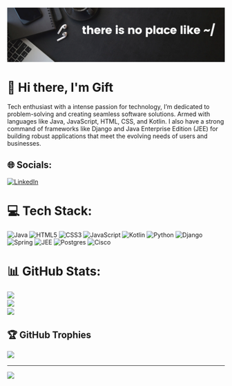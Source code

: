 ![Design_and_Development](https://github.com/NkgopolengGift/NkgopolengGift/blob/main/linked.png)
# 💫 Hi there, I'm Gift

Tech enthusiast with a intense passion for technology, I’m dedicated to problem-solving and creating seamless software solutions. Armed with languages like Java, JavaScript, HTML, CSS, and Kotlin. I also have a strong command of frameworks like Django and Java Enterprise Edition (JEE) for building robust applications that meet the evolving needs of users and businesses.<br>

## 🌐 Socials:
[![LinkedIn](https://img.shields.io/badge/LinkedIn-%230077B5.svg?logo=linkedin&logoColor=white)](https://linkedin.com/in/nkgopoleng-gift-b67732275/) 

# 💻 Tech Stack:
![Java](https://img.shields.io/badge/java-%23ED8B00.svg?style=for-the-badge&logo=openjdk&logoColor=white) ![HTML5](https://img.shields.io/badge/html5-%23E34F26.svg?style=for-the-badge&logo=html5&logoColor=white) ![CSS3](https://img.shields.io/badge/css3-%231572B6.svg?style=for-the-badge&logo=css3&logoColor=white) ![JavaScript](https://img.shields.io/badge/javascript-%23323330.svg?style=for-the-badge&logo=javascript&logoColor=%23F7DF1E) ![Kotlin](https://img.shields.io/badge/kotlin-%237F52FF.svg?style=for-the-badge&logo=kotlin&logoColor=white) ![Python](https://img.shields.io/badge/python-3670A0?style=for-the-badge&logo=python&logoColor=ffdd54) ![Django](https://img.shields.io/badge/django-%23092E20.svg?style=for-the-badge&logo=django&logoColor=white) ![Spring](https://img.shields.io/badge/spring-%236DB33F.svg?style=for-the-badge&logo=spring&logoColor=white)  ![JEE](https://img.shields.io/badge/jee-%2300FF00.svg?style=for-the-badge&logo=jee&logoColor=black) ![Postgres](https://img.shields.io/badge/postgres-%23316192.svg?style=for-the-badge&logo=postgresql&logoColor=white) ![Cisco](https://img.shields.io/badge/cisco-%23049fd9.svg?style=for-the-badge&logo=cisco&logoColor=black)


# 📊 GitHub Stats:
![](https://github-readme-stats.vercel.app/api?username=NkgopolengGift&theme=tokyonight&hide_border=false&include_all_commits=true&count_private=true)<br/>
![](https://github-readme-streak-stats.herokuapp.com/?user=NkgopolengGift&theme=tokyonight&hide_border=false)<br/>
![](https://github-readme-stats.vercel.app/api/top-langs/?username=NkgopolengGift&theme=tokyonight&hide_border=false&include_all_commits=true&count_private=true&layout=compact)

## 🏆 GitHub Trophies
![](https://github-profile-trophy.vercel.app/?username=NkgopolengGift&theme=radical&no-frame=false&no-bg=true&margin-w=4)

---
[![](https://visitcount.itsvg.in/api?id=NkgopolengGift&icon=0&color=0)](https://visitcount.itsvg.in)

<!-- Proudly created with GPRM ( https://gprm.itsvg.in ) -->
